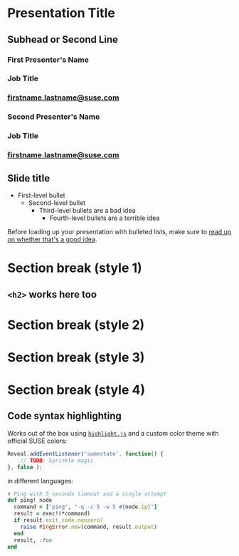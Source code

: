 <!-- .slide: data-state="cover" id="cover-page" data-timing="20" -->
<div class="title">
    <h1>Presentation Title</h1>
    <h2>Subhead or Second Line</h2>
</div>

<div class="row presenters">
    <div class="presenter presenter-1">
        <h3 class="name">First Presenter's Name</h3>
        <h3 class="job-title">Job Title</h3>
        <h3 class="email"><a href="mailto:firstname.lastname@suse.com">firstname.lastname@suse.com</a></h3>
    </div>
    <div class="presenter presenter-2">
        <h3 class="name">Second Presenter's Name</h3>
        <h3 class="job-title">Job Title</h3>
        <h3 class="email"><a href="mailto:firstname.lastname@suse.com">firstname.lastname@suse.com</a></h3>
    </div>
</div>


<!-- .slide: data-state="normal" id="nested-lists" data-timing="20s" data-menu-title="Standard text slide" -->
## Slide title

*   First-level bullet
    *   Second-level bullet
        *   Third-level bullets are a bad idea
            *   Fourth-level bullets are a terrible idea

Before loading up your presentation with bulleted lists, make sure to
[read up on whether that's a good idea](https://www.google.com/search?q=slides+bullets).


<!-- .slide: data-state="section-break" id="section-break-1" data-timing="10s" -->
# Section break (style 1)
## `<h2>` works here too


<!-- .slide: data-state="section-break-2" id="section-break-2" data-timing="10s" -->
# Section break (style 2)


<!-- .slide: data-state="section-break-3" id="section-break-3" data-timing="10s" -->
# Section break (style 3)


<!-- .slide: data-state="section-break-4" id="section-break-4" data-timing="10s" -->
# Section break (style 4)


<!-- .slide: data-state="normal" id="syntax-highlighting" -->
## Code syntax highlighting

Works out of the box using [`highlight.js`](https://highlightjs.org/)
and a custom color theme with official SUSE colors:

```js
Reveal.addEventListener('somestate', function() {
    // TODO: Sprinkle magic
}, false );
```

in different languages:

```ruby
# Ping with 5 seconds timeout and a single attempt
def ping! node
  command = ["ping", "-q -c 5 -w 5 #{node.ip}"]
  result = exec!(*command)
  if result.exit_code.nonzero?
    raise PingError.new(command, result.output)
  end
  result, :foo
end
```
